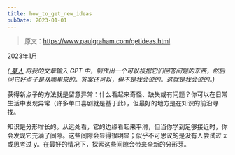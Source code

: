 ```yaml
---
title: how_to_get_new_ideas
pubDate: 2023-01-01
---
```


> 原文：https://www.paulgraham.com/getideas.html 

            
2023年1月

_([ _某人_](https://twitter.com/stef/status/1617222428727586816) 将我的文章输入 GPT 中，制作出一个可以根据它们回答问题的东西，然后问它好点子是从哪里来的。答案还可以，但不是我会说的。这就是我会说的。)_ 

获得新点子的方法就是留意异常：什么看起来奇怪、缺失或有问题？你可以在日常生活中发现异常（许多单口喜剧就是基于此），但最好的地方是在知识的前沿寻找。

知识是分形增长的。从远处看，它的边缘看起来平滑，但当你学到足够接近时，你会发现它充满了间隙。这些间隙会显得很明显；似乎不可思议的是没有人尝试过 x 或思考过 y。在最好的情况下，探索这些间隙会带来全新的分形芽。
